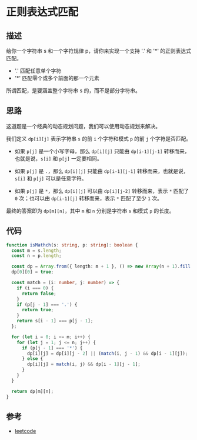 # 正则表达式匹配

## 描述

给你一个字符串 s 和一个字符规律 p，请你来实现一个支持 '.' 和 '*' 的正则表达式匹配。

- '.' 匹配任意单个字符
- '*' 匹配零个或多个前面的那一个元素

所谓匹配，是要涵盖整个字符串 s 的，而不是部分字符串。

## 思路

这道题是一个经典的动态规划问题，我们可以使用动态规划来解决。

我们定义 `dp[i][j]` 表示字符串 `s` 的前 `i` 个字符和模式 `p` 的前 `j` 个字符是否匹配。

- 如果 `p[j]` 是一个小写字母，那么 `dp[i][j]` 只能由 `dp[i-1][j-1]` 转移而来，也就是说，`s[i]` 和 `p[j]` 一定要相同。
- 如果 `p[j]` 是 `.`，那么 `dp[i][j]` 只能由 `dp[i-1][j-1]` 转移而来，也就是说，`s[i]` 和 `p[j]` 可以是任意字符。

- 如果 `p[j]` 是 `*`，那么 `dp[i][j]` 可以由 `dp[i][j-2]` 转移而来，表示 `*` 匹配了 `0` 次；也可以由 `dp[i-1][j]` 转移而来，表示 `*` 匹配了至少 `1` 次。

最终的答案即为 `dp[m][n]`，其中 `m` 和 `n` 分别是字符串 `s` 和模式 `p` 的长度。

## 代码

```ts
function isMathch(s: string, p: string): boolean {
  const m = s.length;
  const n = p.length;

  const dp = Array.from({ length: m + 1 }, () => new Array(n + 1).fill(false));
  dp[0][0] = true;

  const match = (i: number, j: number) => {
    if (i === 0) {
      return false;
    }
    if (p[j - 1] === '.') {
      return true;
    }
    return s[i - 1] === p[j - 1];
  };

  for (let i = 0; i <= m; i++) {
    for (let j = 1; j <= n; j++) {
      if (p[j - 1] === '*') {
        dp[i][j] = dp[i][j - 2] || (match(i, j - 1) && dp[i - 1][j]);
      } else {
        dp[i][j] = match(i, j) && dp[i - 1][j - 1];
      }
    }
  }

  return dp[m][n];
}
```

## 参考

- [leetcode](https://leetcode.com/problems/regular-expression-matching/)
